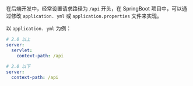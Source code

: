 在后端开发中，经常设置请求路径为 `/api` 开头，在 SpringBoot 项目中，可以通过修改 `application. yml` 或 `application.properties` 文件来实现。

以 `application. yml` 为例：

```yml
# 2.0 以上
server:
  servlet:
    context-path: /api
    
# 2.0 以下
server:
  context-path: /api
```
